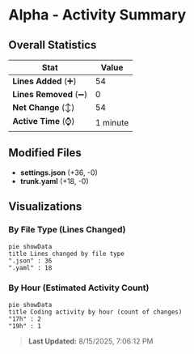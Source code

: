 # Alpha - Activity Summary 

## Overall Statistics

| Stat                   | Value                                                             |
| ---------------------- | ----------------------------------------------------------------- |
| **Lines Added** (➕)   | 54                                          |
| **Lines Removed** (➖) | 0                                        |
| **Net Change** (↕)    | 54                |
| **Active Time** (⌚)   | 1 minute |


## Modified Files
- **settings.json** (+36, -0)
- **trunk.yaml** (+18, -0)

## Visualizations

### By File Type (Lines Changed)

```mermaid
pie showData
title Lines changed by file type
".json" : 36
".yaml" : 18
```

### By Hour (Estimated Activity Count)

```mermaid
pie showData
title Coding activity by hour (count of changes)
"17h" : 2
"19h" : 1
```


> **Last Updated:** 8/15/2025, 7:06:12 PM